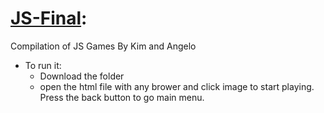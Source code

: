 # [JS-Final](https://github.com/Ajadams3/JS-Final/tree/master/JS-Final):
Compilation of JS Games By Kim and Angelo
- To run it: 
  - Download the folder 
  - open the html file with any brower and click image to start playing. Press the back button to go main menu.
